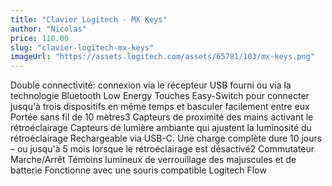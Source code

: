 ```yaml
---
title: "Clavier Logitech - MX Keys"
author: "Nicolas"
price: 110.00
slug: "clavier-logitech-mx-keys"
imageUrl: "https://assets.logitech.com/assets/65781/103/mx-keys.png"
---
```

  
Double connectivité:
connexion via le récepteur USB fourni ou via la technologie Bluetooth Low Energy
Touches Easy-Switch pour connecter jusqu'à trois dispositifs en même temps et basculer facilement entre eux
Portée sans fil de 10 mètres3
Capteurs de proximité des mains activant le rétroéclairage
Capteurs de lumière ambiante qui ajustent la luminosité du rétroéclairage
Rechargeable via USB-C. Une charge complète dure 10 jours – ou jusqu'à 5 mois lorsque le rétroéclairage est désactivé2
Commutateur Marche/Arrêt
Témoins lumineux de verrouillage des majuscules et de batterie
Fonctionne avec une souris compatible Logitech Flow
